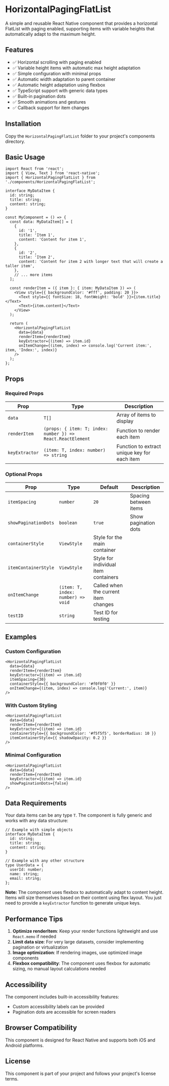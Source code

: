 # HorizontalPagingFlatList

A simple and reusable React Native component that provides a horizontal FlatList with paging enabled, supporting items with variable heights that automatically adapt to the maximum height.

## Features

- ✅ Horizontal scrolling with paging enabled
- ✅ Variable height items with automatic max height adaptation
- ✅ Simple configuration with minimal props
- ✅ Automatic width adaptation to parent container
- ✅ Automatic height adaptation using flexbox
- ✅ TypeScript support with generic data types
- ✅ Built-in pagination dots
- ✅ Smooth animations and gestures
- ✅ Callback support for item changes

## Installation

Copy the `HorizontalPagingFlatList` folder to your project's components directory.

## Basic Usage

```tsx
import React from 'react';
import { View, Text } from 'react-native';
import { HorizontalPagingFlatList } from './components/HorizontalPagingFlatList';

interface MyDataItem {
  id: string;
  title: string;
  content: string;
}

const MyComponent = () => {
  const data: MyDataItem[] = [
    {
      id: '1',
      title: 'Item 1',
      content: 'Content for item 1',
    },
    {
      id: '2',
      title: 'Item 2',
      content: 'Content for item 2 with longer text that will create a taller item',
    },
    // ... more items
  ];

  const renderItem = ({ item }: { item: MyDataItem }) => (
    <View style={{ backgroundColor: '#fff', padding: 20 }}>
      <Text style={{ fontSize: 18, fontWeight: 'bold' }}>{item.title}</Text>
      <Text>{item.content}</Text>
    </View>
  );

  return (
    <HorizontalPagingFlatList
      data={data}
      renderItem={renderItem}
      keyExtractor={(item) => item.id}
      onItemChange={(item, index) => console.log('Current item:', item, 'Index:', index)}
    />
  );
};
```

## Props

### Required Props

| Prop | Type | Description |
|------|------|-------------|
| `data` | `T[]` | Array of items to display |
| `renderItem` | `(props: { item: T; index: number }) => React.ReactElement` | Function to render each item |
| `keyExtractor` | `(item: T, index: number) => string` | Function to extract unique key for each item |

### Optional Props

| Prop | Type | Default | Description |
|------|------|---------|-------------|
| `itemSpacing` | `number` | `20` | Spacing between items |
| `showPaginationDots` | `boolean` | `true` | Show pagination dots |
| `containerStyle` | `ViewStyle` | Style for the main container |
| `itemContainerStyle` | `ViewStyle` | Style for individual item containers |
| `onItemChange` | `(item: T, index: number) => void` | Called when the current item changes |
| `testID` | `string` | Test ID for testing |

## Examples

### Custom Configuration

```tsx
<HorizontalPagingFlatList
  data={data}
  renderItem={renderItem}
  keyExtractor={(item) => item.id}
  itemSpacing={30}
  containerStyle={{ backgroundColor: '#f0f0f0' }}
  onItemChange={(item, index) => console.log('Current:', item)}
/>
```

### With Custom Styling

```tsx
<HorizontalPagingFlatList
  data={data}
  renderItem={renderItem}
  keyExtractor={(item) => item.id}
  containerStyle={{ backgroundColor: '#f5f5f5', borderRadius: 10 }}
  itemContainerStyle={{ shadowOpacity: 0.2 }}
/>
```

### Minimal Configuration

```tsx
<HorizontalPagingFlatList
  data={data}
  renderItem={renderItem}
  keyExtractor={(item) => item.id}
  showPaginationDots={false}
/>
```

## Data Requirements

Your data items can be any type `T`. The component is fully generic and works with any data structure:

```tsx
// Example with simple objects
interface MyDataItem {
  id: string;
  title: string;
  content: string;
}

// Example with any other structure
type UserData = {
  userId: number;
  name: string;
  email: string;
};
```

**Note:** The component uses flexbox to automatically adapt to content height. Items will size themselves based on their content using flex layout. You just need to provide a `keyExtractor` function to generate unique keys.

## Performance Tips

1. **Optimize renderItem**: Keep your render functions lightweight and use `React.memo` if needed
2. **Limit data size**: For very large datasets, consider implementing pagination or virtualization
3. **Image optimization**: If rendering images, use optimized image components
4. **Flexbox compatibility**: The component uses flexbox for automatic sizing, no manual layout calculations needed

## Accessibility

The component includes built-in accessibility features:
- Custom accessibility labels can be provided
- Pagination dots are accessible for screen readers

## Browser Compatibility

This component is designed for React Native and supports both iOS and Android platforms.

## License

This component is part of your project and follows your project's license terms.
